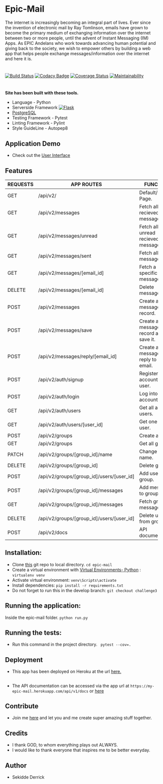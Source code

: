 # Epic-Mail
The internet is increasingly becoming an integral part of lives. Ever since the invention of electronic mail by Ray Tomlinson, emails have grown to become the primary medium of exchanging information over the internet between two or more people, until the advent of Instant Messaging (IM) Apps.  As EPIC Andelans who work towards advancing human potential and giving back to the society, we wish to empower others by building a web app that helps people exchange messages/information over the internet and here it is.

#
[![Build Status](https://travis-ci.org/neelxie/epic-mail.svg?branch=challenge3)](https://travis-ci.org/neelxie/epic-mail)
[![Codacy Badge](https://api.codacy.com/project/badge/Grade/a439c5890cce4f94b3b50e53036c014e)](https://www.codacy.com/app/neelxie/epic-mail?utm_source=github.com&amp;utm_medium=referral&amp;utm_content=neelxie/epic-mail&amp;utm_campaign=Badge_Grade)
[![Coverage Status](https://coveralls.io/repos/github/neelxie/epic-mail/badge.svg?branch=challenge3)](https://coveralls.io/github/neelxie/epic-mail?branch=challenge3)
[![Maintainability](https://api.codeclimate.com/v1/badges/a7d91faedd84ef10c429/maintainability)](https://codeclimate.com/github/neelxie/epic-mail/maintainability)

#
<b> Site has been built with these tools.</b>
*   Language - Python
*   Serverside Framework [![Flask](http://flask.pocoo.org/static/badges/flask-powered.png)](http://flask.pocoo.org)
*   [PostgreSQL](https://www.postgresql.org/)
*   Testing Framework - Pytest
*   Linting Framework - Pylint
*   Style GuideLine - Autopep8

## Application Demo 

*   Check out the [User Interface](https://neelxie.github.io/epic-mail/UI/)

## Features

  | REQUESTS | APP ROUTES | FUNCTION
  |----------|------------|----------
  |  GET | /api/v2/ | Default/Home Page.
  |  GET | /api/v2/messages | Fetch all recieved messages.
  |  GET | /api/v2/messages/unread | Fetch all unread recieved messages.
  |  GET | /api/v2/messages/sent | Fetch all sent messages.
  |  GET | /api/v2/messages/[email_id] | Fetch a specific message by id.
  |  DELETE | /api/v2/messages/[email_id] | Delete message.
  |  POST | /api/v2/messages | Create a message record.
  |  POST | /api/v2/messages/save | Create a message record and save it.
  |  POST | /api/v2/messages/reply/[email_id] | Create a message as a reply to an email.
  |  POST | /api/v2/auth/signup | Register for an account as a user.
  |  POST | /api/v2/auth/login | Log into app account.
  |  GET | /api/v2/auth/users | Get all app users.
  |  GET | /api/v2/auth/users/[user_id] | Get one app user.
  |  POST | /api/v2/groups | Create a group.
  |  GET | /api/v2/groups | Get all groups.
  |  PATCH | /api/v2/groups/[group_id]/name | Change group name.
  |  DELETE | /api/v2/groups/[group_id] | Delete group
  |  POST | /api/v2/groups/[group_id]/users/[user_id] | Add user to group.
  |  POST | /api/v2/groups/[group_id]/messages | Add message to group.
  |  GET | /api/v2/groups/[group_id]/messages | Fetch group messages.
  |  DELETE | /api/v2/groups/[group_id]/users/[user_id] | Delete user from group.
  |  POST | /api/v2/docs | API documentation.

## Installation:

*  Clone [this](https://github.com/neelxie/epic-mail.git) git repo to local directory.
``` cd epic-mail ```
*  Create a virtual environment with [Virtual Environments- Python](https://virtualenv.pypa.io/en/stable/) :
``` virtualenv venv ```
*  Activate virtual environment:
``` venv\Scripts\activate ```
*  Install dependencies:
``` pip install -r requirements.txt ```
*  Do not forget to run this in the develop branch:
``` git checkout challenge3 ```

## Running the application:

Inside the epic-mail folder.
``` python run.py ```

## Running the tests:

*  Run this command in the project directory.
``` pytest --cov=.```

## Deployment

*  This app has been deployed on Heroku at the url [here.](https://my-epic-mail.herokuapp.com/api/v1/)

##

* The API documentation can be accessed via the app url at ```https://my-epic-mail.herokuapp.com/api/v1/docs``` or [here](https://app.swaggerhub.com/apis-docs/GreatestCoderEverApi/Epic-mail/1.0.0)

## Contribute

*  Join me [here](https://github.com/neelxie/epic-mail/tree/develop) and let you and me create super amazing stuff together.

## Credits

*  I thank GOD, to whom everything plays out ALWAYS.
*  I would like to thank everyone that inspires me to be better everyday.

## Author

*  Sekidde Derrick
